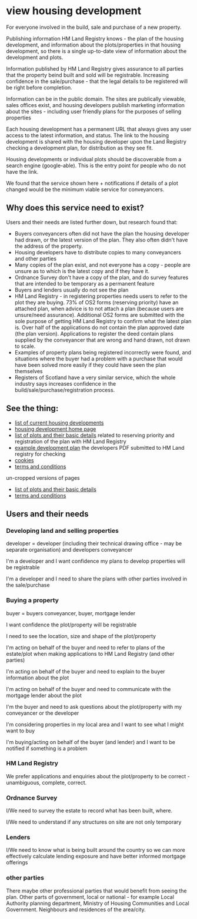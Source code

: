 # view housing development

For everyone involved in the build, sale and purchase of a new property.

Publishing information HM Land Registry knows - the plan of the housing development, and information about the plots/properties in that housing development, so there is a single up-to-date view of information about the development and plots.

Information published by HM Land Registry gives assurance to all parties that the property beind built and sold will be registrable.  Increasing confidence in the sale/purchase - that the legal details to be registered will be right before completion.

Information can be in the public domain.  The sites are publically viewable, sales offices exist, and housing developers publish marketing information about the sites - including user friendly plans for the purposes of selling properties

Each housing development has a permanent URL that always gives any user access to the latest information, and status.  The link to the housing development is shared with the housing developer upon the Land Registry checking a development plan, for distribution as they see fit.

Housing developments or individual plots should be discoverable from a search engine (google-able).  This is the entry point for people who do not have the link.

We found that the service shown here + notifications if details of a plot changed would be the minimum viable service for conveyancers.


## Why does this service need to exist?

Users and their needs are listed further down, but research found that:

- Buyers conveyancers often did not have the plan the housing developer had drawn, or the latest version of the plan.  They also often didn't have the address of the property.
- Housing developers have to distribute copies to many conveyancers and other parties
- Many copies of the plan exist, and not everyone has a copy - people are unsure as to which is the latest copy and if they have it.
- Ordnance Survey don't have a copy of the plan, and do survey features that are intended to be temporary as a permanent feature
- Buyers and lenders usually do not see the plan
- HM Land Registry - in registering properties needs users to refer to the plot they are buying.  73% of OS2 forms (reserving priority) have an attached plan, when advice is to not attach a plan (because users are unsure/need assurance).  Additional OS2 forms are submitted with the sole purpose of getting HM Land Registry to confirm what the latest plan is.  Over half of the applications do not contain the plan approved date (the plan version).  Applications to register the deed contain plans supplied by the conveyancer that are wrong and hand drawn, not drawn to scale.
- Examples of property plans being registered incorrectly were found, and situations where the buyer had a problem with a purchase that would have been solved more easily if they could have seen the plan themselves
- Registers of Scotland have a very similar service, which the whole industry says increases confidence in the build/sale/purchase/registration process.

## See the thing:

- [list of current housing developments](/images/list-of-housing-developments.png)
- [housing development home page](/images/housing-development.png)
- [list of plots and their basic details](/images/list-of-plots-on-development-addresses-short.png) related to reserving priority and registration of the plan with HM Land Registry
- [example development plan](/images/plan.png) the developers PDF submitted to HM Land registry for checking
- [cookies](/images/cookies.png)
- [terms and conditions](/images/terms-conditions-short.png)

un-cropped versions of pages
- [list of plots and their basic details](/images/list-of-plots-on-development-addresses.png) 
- [terms and conditions](/images/terms-conditions.png)


## Users and their needs

### Developing land and selling properties

developer = developer (including their technical drawing office - may be separate organisation) and developers conveyancer

I'm a developer and I want confidence my plans to develop properties will be registrable

I'm a developer and I need to share the plans with other parties involved in the sale/purchase


### Buying a property

buyer = buyers conveyancer, buyer, mortgage lender

I want confidence the plot/property will be registrable

I need to see the location, size and shape of the plot/property

I'm acting on behalf of the buyer and need to refer to plans of the estate/plot when making applications to HM Land Registry (and other parties)

I'm acting on behalf of the buyer and need to explain to the buyer information about the plot

I'm acting on behalf of the buyer and need to communicate with the mortgage lender about the plot

I'm the buyer and need to ask questions about the plot/property with my conveyancer or the developer

I'm considering properties in my local area and I want to see what I might want to buy

I'm buying/acting on behalf of the buyer (and lender) and I want to be notified if something is a problem


### HM Land Registry

We prefer applications and enquiries about the plot/property to be correct - unambiguous, complete, correct.


### Ordnance Survey

I/We need to survey the estate to record what has been built, where.

I/We need to understand if any structures on site are not only temporary


### Lenders

I/We need to know what is being built around the country so we can more effectively calculate lending exposure and have better informed mortgage offerings

### other parties

There maybe other professional parties that would benefit from seeing the plan.  Other parts of government, local or national - for example Local Authority planning department, Ministry of Housing Communities and Local Government.
Neighbours and residences of the area/city.
